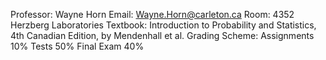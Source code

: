 Professor: Wayne Horn
Email: Wayne.Horn@carleton.ca
Room: 4352 Herzberg Laboratories
Textbook: Introduction to Probability and Statistics, 4th Canadian Edition, by Mendenhall et al.
Grading Scheme: 
	Assignments 10%
	Tests 50%
	Final Exam 40%